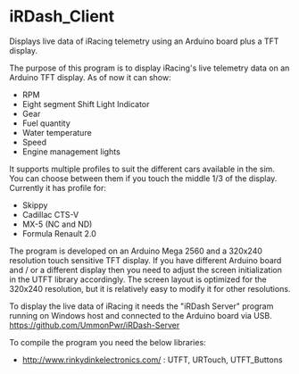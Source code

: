 # iRDash_Client
Displays live data of iRacing telemetry using an Arduino board plus a TFT display.

The purpose of this program is to display iRacing's live telemetry data on an Arduino TFT display.
As of now it can show:
- RPM
- Eight segment Shift Light Indicator
- Gear
- Fuel quantity
- Water temperature
- Speed
- Engine management lights

It supports multiple profiles to suit the different cars available in the sim. You can choose between them if you touch the middle 1/3 of the display.
Currently it has profile for:
- Skippy
- Cadillac CTS-V
- MX-5 (NC and ND)
- Formula Renault 2.0

The program is developed on an Arduino Mega 2560 and a 320x240 resolution touch sensitive TFT display. If you have different Arduino board and / or a different display then you need to adjust the screen initialization in the UTFT library accordingly.
The screen layout is optimized for the 320x240 resolution, but it is relatively easy to modify it for other resolutions.

To display the live data of iRacing it needs the "iRDash Server" program running on Windows host and connected to the Arduino board via USB.
https://github.com/UmmonPwr/iRDash-Server

To compile the program you need the below libraries:
- http://www.rinkydinkelectronics.com/ : UTFT, URTouch, UTFT_Buttons